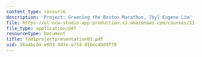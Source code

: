 ```yaml
---
content_type: resource
description: 'Project: Greening the Boston Marathon, [by] Eugene Lim'
file: https://ol-ocw-studio-app-production.s3.amazonaws.com/courses/11-122-environment-and-society-fall-2002/26a4bcd4e033403ea754016ec49d9f70_fa01projectpresentation01.pdf
file_type: application/pdf
resourcetype: Document
title: fa01projectpresentation01.pdf
uid: 26a4bcd4-e033-403e-a754-016ec49d9f70
---
```

